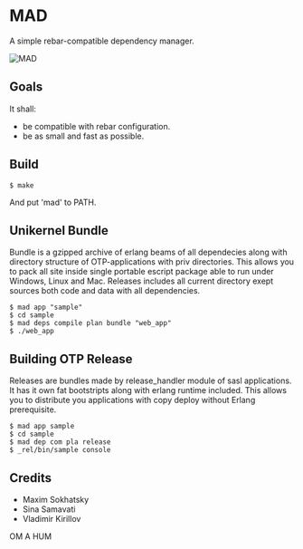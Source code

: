 MAD
===

A simple rebar-compatible dependency manager.

![MAD](http://synrc.com/lj/mad.png)

Goals
-----

It shall:

* be compatible with rebar configuration.
* be as small and fast as possible.

Build
-----

    $ make

And put 'mad' to PATH.

Unikernel Bundle
----------------

Bundle is a gzipped archive of erlang beams of all dependecies
along with directory structure of OTP-applications with priv directories.
This allows you to pack all site inside single portable escript package able
to run under Windows, Linux and Mac. Releases includes all current
directory exept sources both code and data with all dependencies.

    $ mad app "sample"
    $ cd sample
    $ mad deps compile plan bundle "web_app"
    $ ./web_app

Building OTP Release
--------------------

Releases are bundles made by release_handler module of sasl applications.
It has it own fat bootstripts along with erlang runtime included.
This allows you to distribute you applications with copy deploy
without Erlang prerequisite.

    $ mad app sample
    $ cd sample
    $ mad dep com pla release
    $ _rel/bin/sample console

Credits
-------

* Maxim Sokhatsky
* Sina Samavati
* Vladimir Kirillov

OM A HUM
